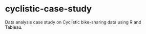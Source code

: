 # cyclistic-case-study
Data analysis case study on Cyclistic bike-sharing data using R and Tableau.
